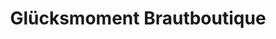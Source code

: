 ---
title: "Glücksmoment Brautboutique"
url: /bamberg/gluecksmoment-brautboutique/
shop: Kleidung
---